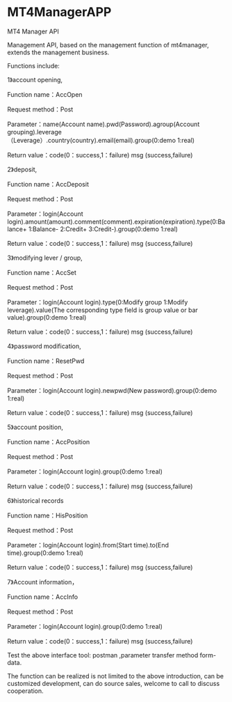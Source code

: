 # MT4ManagerAPP
MT4 Manager API

Management API, based on the management function of mt4manager, extends the management business.

Functions include:

1》account opening,

Function name：AccOpen

Request method：Post

Parameter：name(Account name).pwd(Password).agroup(Account grouping).leverage（Leverage）.country(country).email(email).group(0:demo 1:real)

Return value：code(0：success,1：failure) msg (success,failure)

2》deposit,

Function name：AccDeposit

Request method：Post

Parameter：login(Account login).amount(amount).comment(comment).expiration(expiration).type(0:Balance+ 1:Balance- 2:Credit+ 3:Credit-).group(0:demo 1:real)

Return value：code(0：success,1：failure) msg (success,failure)

3》modifying lever / group,

Function name：AccSet

Request method：Post

Parameter：login(Account login).type(0:Modify group 1:Modify leverage).value(The corresponding type field is group value or bar value).group(0:demo 1:real)

Return value：code(0：success,1：failure) msg (success,failure)

4》password modification,

Function name：ResetPwd

Request method：Post

Parameter：login(Account login).newpwd(New password).group(0:demo 1:real)

Return value：code(0：success,1：failure) msg (success,failure)

5》account position,

Function name：AccPosition

Request method：Post

Parameter：login(Account login).group(0:demo 1:real)

Return value：code(0：success,1：failure) msg (success,failure)

6》historical records

Function name：HisPosition

Request method：Post

Parameter：login(Account login).from(Start time).to(End time).group(0:demo 1:real)

Return value：code(0：success,1：failure) msg (success,failure)

7》Account information，

Function name：AccInfo

Request method：Post

Parameter：login(Account login).group(0:demo 1:real)

Return value：code(0：success,1：failure) msg (success,failure)

Test the above interface tool: postman ,parameter transfer method form-data.

The function can be realized is not limited to the above introduction, can be customized development, can do source sales, welcome to call to discuss cooperation.
